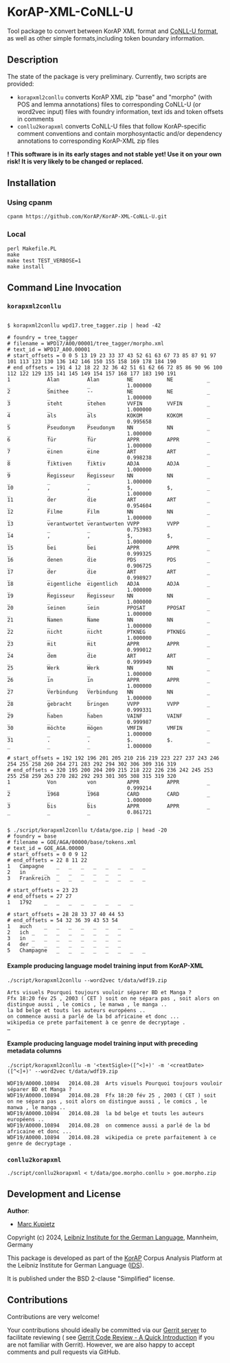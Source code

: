 # KorAP-XML-CoNLL-U

Tool package to convert between KorAP XML format and [CoNLL-U format](https://universaldependencies.org/format.html), as
well as other simple formats,including token boundary information.

## Description

The state of the package is very preliminary. Currently, two scripts are provided:

* `korapxml2conllu` converts KorAP XML zip "base" and "morpho" (with POS and lemma annotations) files to corresponding
  CoNLL-U (or word2vec input) files with foundry information, text ids and token offsets in comments
* `conllu2korapxml` converts CoNLL-U files that follow KorAP-specific comment conventions
  and contain morphosyntactic and/or dependency annotations to
  corresponding KorAP-XML zip files

**! This software is in its early stages and not stable yet! Use it on your own risk! It is very likely to be changed or
replaced.**

## Installation

### Using cpanm

```bash
cpanm https://github.com/KorAP/KorAP-XML-CoNLL-U.git
```

### Local

```shell script
perl Makefile.PL
make
make test TEST_VERBOSE=1
make install
```

## Command Line Invocation

### `korapxml2conllu`

```

$ korapxml2conllu wpd17.tree_tagger.zip | head -42

# foundry = tree_tagger
# filename = WPD17/A00/00001/tree_tagger/morpho.xml  
# text_id = WPD17_A00.00001
# start_offsets = 0 0 5 13 19 23 33 37 43 52 61 63 67 73 85 87 91 97 101 113 123 130 136 142 146 150 155 158 169 178 184 190
# end_offsets = 191 4 12 18 22 32 36 42 51 61 62 66 72 85 86 90 96 100 112 122 129 135 141 145 149 154 157 168 177 183 190 191
1            Alan         Alan         NE           NE           _            _            _            _            1.000000
2            Smithee      --           NE           NE           _            _            _            _            1.000000
3            steht        stehen       VVFIN        VVFIN        _            _            _            _            1.000000
4            als          als          KOKOM        KOKOM        _            _            _            _            0.995658
5            Pseudonym    Pseudonym    NN           NN           _            _            _            _            1.000000
6            für          für          APPR         APPR         _            _            _            _            1.000000
7            einen        eine         ART          ART          _            _            _            _            0.998238
8            fiktiven     fiktiv       ADJA         ADJA         _            _            _            _            1.000000
9            Regisseur    Regisseur    NN           NN           _            _            _            _            1.000000
10           ,            ,            $,           $,           _            _            _            _            1.000000
11           der          die          ART          ART          _            _            _            _            0.954604
12           Filme        Film         NN           NN           _            _            _            _            1.000000
13           verantwortet verantworten VVPP         VVPP         _            _            _            _            0.753983
14           ,            ,            $,           $,           _            _            _            _            1.000000
15           bei          bei          APPR         APPR         _            _            _            _            0.999325
16           denen        die          PDS          PDS          _            _            _            _            0.906725
17           der          die          ART          ART          _            _            _            _            0.998927
18           eigentliche  eigentlich   ADJA         ADJA         _            _            _            _            1.000000
19           Regisseur    Regisseur    NN           NN           _            _            _            _            1.000000
20           seinen       sein         PPOSAT       PPOSAT       _            _            _            _            1.000000
21           Namen        Name         NN           NN           _            _            _            _            1.000000
22           nicht        nicht        PTKNEG       PTKNEG       _            _            _            _            1.000000
23           mit          mit          APPR         APPR         _            _            _            _            0.999012
24           dem          die          ART          ART          _            _            _            _            0.999949
25           Werk         Werk         NN           NN           _            _            _            _            1.000000
26           in           in           APPR         APPR         _            _            _            _            1.000000
27           Verbindung   Verbindung   NN           NN           _            _            _            _            1.000000
28           gebracht     bringen      VVPP         VVPP         _            _            _            _            0.999331
29           haben        haben        VAINF        VAINF        _            _            _            _            0.999987
30           möchte       mögen        VMFIN        VMFIN        _            _            _            _            1.000000
31           .            .            $.           $.           _            _            _            _            1.000000

# start_offsets = 192 192 196 201 205 210 216 219 223 227 237 243 246 254 255 258 260 264 271 283 292 294 302 306 309 316 319
# end_offsets = 320 195 200 204 209 215 218 222 226 236 242 245 253 255 258 259 263 270 282 292 293 301 305 308 315 319 320
1            Von          von          APPR         APPR         _            _            _            _            0.999214
2            1968         1968         CARD         CARD         _            _            _            _            1.000000
3            bis          bis          APPR         APPR         _            _            _            _            0.861721


$ ./script/korapxml2conllu t/data/goe.zip | head -20
# foundry = base
# filename = GOE/AGA/00000/base/tokens.xml  
# text_id = GOE_AGA.00000
# start_offsets = 0 0 9 12
# end_offsets = 22 8 11 22
1	Campagne	_	_	_	_	_	_	_	_
2	in	_	_	_	_	_	_	_	_
3	Frankreich	_	_	_	_	_	_	_	_

# start_offsets = 23 23
# end_offsets = 27 27
1	1792	_	_	_	_	_	_	_	_

# start_offsets = 28 28 33 37 40 44 53
# end_offsets = 54 32 36 39 43 53 54
1	auch	_	_	_	_	_	_	_	_
2	ich	_	_	_	_	_	_	_	_
3	in	_	_	_	_	_	_	_	_
4	der	_	_	_	_	_	_	_	_
5	Champagne	_	_	_	_	_	_	_	_

```

#### Example producing language model training input from KorAP-XML

```
./script/korapxml2conllu --word2vec t/data/wdf19.zip
```

```
Arts visuels Pourquoi toujours vouloir séparer BD et Manga ?
Ffx 18:20 fév 25 , 2003 ( CET ) soit on ne sépara pas , soit alors on distingue aussi , le comics , le manwa , le manga ..
la bd belge et touts les auteurs européens ..
on commence aussi a parlé de la bd africaine et donc ...
wikipedia ce prete parfaitement à ce genre de decryptage .
…
```

#### Example producing language model training input with preceding metadata columns

```
./script/korapxml2conllu -m '<textSigle>([^<]+)' -m '<creatDate>([^<]+)' --word2vec t/data/wdf19.zip 
```

```
WDF19/A0000.10894	2014.08.28	Arts visuels Pourquoi toujours vouloir séparer BD et Manga ?
WDF19/A0000.10894	2014.08.28	Ffx 18:20 fév 25 , 2003 ( CET ) soit on ne sépara pas , soit alors on distingue aussi , le comics , le manwa , le manga ..
WDF19/A0000.10894	2014.08.28	la bd belge et touts les auteurs européens ..
WDF19/A0000.10894	2014.08.28	on commence aussi a parlé de la bd africaine et donc ...
WDF19/A0000.10894	2014.08.28	wikipedia ce prete parfaitement à ce genre de decryptage .
```

### `conllu2korapxml`

```
./script/conllu2korapxml < t/data/goe.morpho.conllu > goe.morpho.zip
```

## Development and License

**Author**:

* [Marc Kupietz](https://www.ids-mannheim.de/digspra/personal/kupietz.html)

Copyright (c) 2024, [Leibniz Institute for the German Language](http://www.ids-mannheim.de/), Mannheim, Germany

This package is developed as part of the [KorAP](http://korap.ids-mannheim.de/)
Corpus Analysis Platform at the Leibniz Institute for German Language
([IDS](http://www.ids-mannheim.de/)).

It is published under the BSD 2-clause "Simplified" license.

## Contributions

Contributions are very welcome!

Your contributions should ideally be committed via our [Gerrit server](https://korap.ids-mannheim.de/gerrit/)
to facilitate reviewing (
see [Gerrit Code Review - A Quick Introduction](https://korap.ids-mannheim.de/gerrit/Documentation/intro-quick.html)
if you are not familiar with Gerrit). However, we are also happy to accept comments and pull requests
via GitHub.
